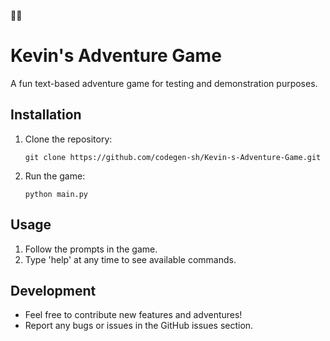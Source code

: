 🌈🌈
# Kevin's Adventure Game

A fun text-based adventure game for testing and demonstration purposes.

## Installation

1. Clone the repository:
   ```
   git clone https://github.com/codegen-sh/Kevin-s-Adventure-Game.git
   ```

2. Run the game:
   ```
   python main.py
   ```

## Usage

1. Follow the prompts in the game.
2. Type 'help' at any time to see available commands.

## Development

- Feel free to contribute new features and adventures!
- Report any bugs or issues in the GitHub issues section.

